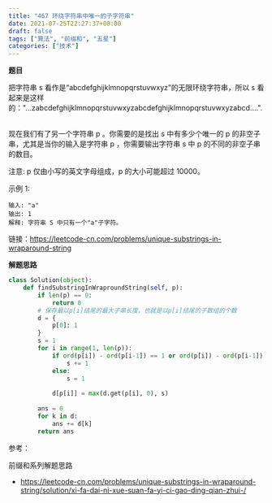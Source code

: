 ```yaml
---
title: "467 环绕字符串中唯一的子字符串"
date: 2021-07-25T22:27:37+08:00
draft: false
tags: ["算法", "前缀和", "五星"]
categories: ["技术"]
---
```

**题目**

把字符串 s 看作是“abcdefghijklmnopqrstuvwxyz”的无限环绕字符串，所以 s 看起来是这样的："...zabcdefghijklmnopqrstuvwxyzabcdefghijklmnopqrstuvwxyzabcd....". 

现在我们有了另一个字符串 p 。你需要的是找出 s 中有多少个唯一的 p 的非空子串，尤其是当你的输入是字符串 p ，你需要输出字符串 s 中 p 的不同的非空子串的数目。 

注意: p 仅由小写的英文字母组成，p 的大小可能超过 10000。

示例 1:
```
输入: "a"
输出: 1
解释: 字符串 S 中只有一个"a"子字符。
```

链接：https://leetcode-cn.com/problems/unique-substrings-in-wraparound-string

**解题思路**

```python
class Solution(object):
    def findSubstringInWraproundString(self, p):
        if len(p) == 0:
            return 0
        # 保存最以p[i]结尾的最大子串长度，也就是以p[i]结尾的子数组的个数
        d = {
            p[0]: 1
        }
        s = 1
        for i in range(1, len(p)):
            if ord(p[i]) - ord(p[i-1]) == 1 or ord(p[i]) - ord(p[i-1]) == -25:
                s += 1
            else:
                s = 1
            
            d[p[i]] = max(d.get(p[i], 0), s)
        
        ans = 0
        for k in d:
            ans += d[k]
        return ans
```

参考：

前缀和系列解题思路

* https://leetcode-cn.com/problems/unique-substrings-in-wraparound-string/solution/xi-fa-dai-ni-xue-suan-fa-yi-ci-gao-ding-qian-zhui-/